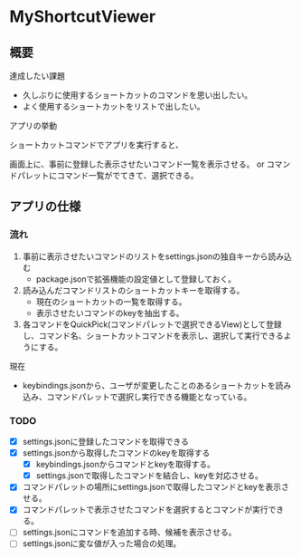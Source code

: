 # MyShortcutViewer

## 概要

達成したい課題

- 久しぶりに使用するショートカットのコマンドを思い出したい。
- よく使用するショートカットをリストで出したい。

アプリの挙動

ショートカットコマンドでアプリを実行すると、

画面上に、事前に登録した表示させたいコマンド一覧を表示させる。
or
コマンドパレットにコマンド一覧がでてきて、選択できる。

## アプリの仕様

### 流れ

1. 事前に表示させたいコマンドのリストをsettings.jsonの独自キーから読み込む
   - package.jsonで拡張機能の設定値として登録しておく。
2. 読み込んだコマンドリストのショートカットキーを取得する。
   - 現在のショートカットの一覧を取得する。
   - 表示させたいコマンドのkeyを抽出する。
3. 各コマンドをQuickPick(コマンドパレットで選択できるView)として登録し、コマンド名、ショートカットコマンドを表示し、選択して実行できるようにする。

現在

- keybindings.jsonから、ユーザが変更したことのあるショートカットを読み込み、コマンドパレットで選択し実行できる機能となっている。

### TODO

- [x] settings.jsonに登録したコマンドを取得できる
- [x] settings.jsonから取得したコマンドのkeyを取得する
  - [x] keybindings.jsonからコマンドとkeyを取得する。
  - [x] settings.jsonで取得したコマンドを結合し、keyを対応させる。
- [x] コマンドパレットの場所にsettings.jsonで取得したコマンドとkeyを表示させる。
- [x] コマンドパレットで表示させたコマンドを選択するとコマンドが実行できる。
- [ ] settings.jsonにコマンドを追加する時、候補を表示させる。
- [ ] settings.jsonに変な値が入った場合の処理。
